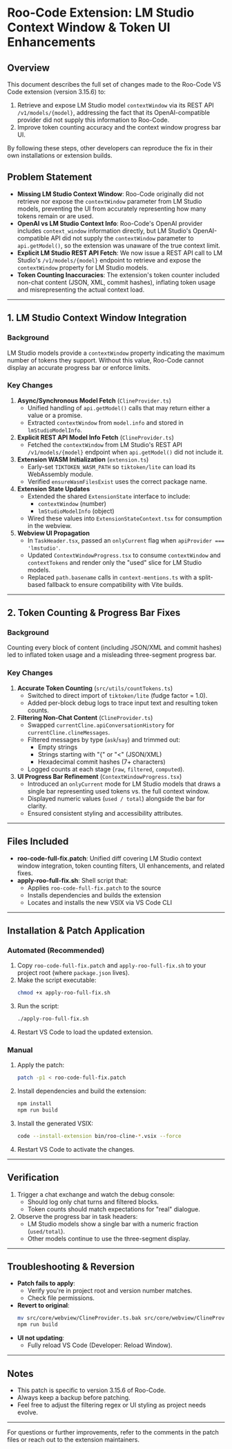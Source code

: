 # Roo-Code Extension: LM Studio Context Window & Token UI Enhancements

## Overview

This document describes the full set of changes made to the Roo-Code VS Code extension (version 3.15.6) to:

1. Retrieve and expose LM Studio model `contextWindow` via its REST API `/v1/models/{model}`, addressing the fact that its OpenAI-compatible provider did not supply this information to Roo-Code.
2. Improve token counting accuracy and the context window progress bar UI.

By following these steps, other developers can reproduce the fix in their own installations or extension builds.

## Problem Statement

- **Missing LM Studio Context Window**: Roo-Code originally did not retrieve nor expose the `contextWindow` parameter from LM Studio models, preventing the UI from accurately representing how many tokens remain or are used.
- **OpenAI vs LM Studio Context Info**: Roo-Code's OpenAI provider includes `context_window` information directly, but LM Studio's OpenAI-compatible API did not supply the `contextWindow` parameter to `api.getModel()`, so the extension was unaware of the true context limit.
- **Explicit LM Studio REST API Fetch**: We now issue a REST API call to LM Studio's `/v1/models/{model}` endpoint to retrieve and expose the `contextWindow` property for LM Studio models.
- **Token Counting Inaccuracies**: The extension's token counter included non-chat content (JSON, XML, commit hashes), inflating token usage and misrepresenting the actual context load.

---

## 1. LM Studio Context Window Integration

### Background

LM Studio models provide a `contextWindow` property indicating the maximum number of tokens they support. Without this value, Roo-Code cannot display an accurate progress bar or enforce limits.

### Key Changes

1. **Async/Synchronous Model Fetch** (`ClineProvider.ts`)
    - Unified handling of `api.getModel()` calls that may return either a value or a promise.
    - Extracted `contextWindow` from `model.info` and stored in `lmStudioModelInfo`.
2. **Explicit REST API Model Info Fetch** (`ClineProvider.ts`)
    - Fetched the `contextWindow` from LM Studio's REST API `/v1/models/{model}` endpoint when `api.getModel()` did not include it.
3. **Extension WASM Initialization** (`extension.ts`)
    - Early-set `TIKTOKEN_WASM_PATH` so `tiktoken/lite` can load its WebAssembly module.
    - Verified `ensureWasmFilesExist` uses the correct package name.
4. **Extension State Updates**
    - Extended the shared `ExtensionState` interface to include:
        - `contextWindow` (number)
        - `lmStudioModelInfo` (object)
    - Wired these values into `ExtensionStateContext.tsx` for consumption in the webview.
5. **Webview UI Propagation**
    - In `TaskHeader.tsx`, passed an `onlyCurrent` flag when `apiProvider === 'lmstudio'`.
    - Updated `ContextWindowProgress.tsx` to consume `contextWindow` and `contextTokens` and render only the "used" slice for LM Studio models.
    - Replaced `path.basename` calls in `context-mentions.ts` with a split-based fallback to ensure compatibility with Vite builds.

---

## 2. Token Counting & Progress Bar Fixes

### Background

Counting every block of content (including JSON/XML and commit hashes) led to inflated token usage and a misleading three-segment progress bar.

### Key Changes

1. **Accurate Token Counting** (`src/utils/countTokens.ts`)
    - Switched to direct import of `tiktoken/lite` (fudge factor = 1.0).
    - Added per-block debug logs to trace input text and resulting token counts.
2. **Filtering Non-Chat Content** (`ClineProvider.ts`)
    - Swapped `currentCline.apiConversationHistory` for `currentCline.clineMessages`.
    - Filtered messages by type (`ask`/`say`) and trimmed out:
        - Empty strings
        - Strings starting with "{" or "<" (JSON/XML)
        - Hexadecimal commit hashes (7+ characters)
    - Logged counts at each stage (`raw`, `filtered`, `computed`).
3. **UI Progress Bar Refinement** (`ContextWindowProgress.tsx`)
    - Introduced an `onlyCurrent` mode for LM Studio models that draws a single bar representing used tokens vs. the full context window.
    - Displayed numeric values (`used / total`) alongside the bar for clarity.
    - Ensured consistent styling and accessibility attributes.

---

## Files Included

- **roo-code-full-fix.patch**: Unified diff covering LM Studio context window integration, token counting filters, UI enhancements, and related fixes.
- **apply-roo-full-fix.sh**: Shell script that:
    - Applies `roo-code-full-fix.patch` to the source
    - Installs dependencies and builds the extension
    - Locates and installs the new VSIX via VS Code CLI

---

## Installation & Patch Application

### Automated (Recommended)

1. Copy `roo-code-full-fix.patch` and `apply-roo-full-fix.sh` to your project root (where `package.json` lives).
2. Make the script executable:
    ```bash
    chmod +x apply-roo-full-fix.sh
    ```
3. Run the script:
    ```bash
    ./apply-roo-full-fix.sh
    ```
4. Restart VS Code to load the updated extension.

### Manual

1. Apply the patch:
    ```bash
    patch -p1 < roo-code-full-fix.patch
    ```
2. Install dependencies and build the extension:
    ```bash
    npm install
    npm run build
    ```
3. Install the generated VSIX:
    ```bash
    code --install-extension bin/roo-cline-*.vsix --force
    ```
4. Restart VS Code to activate the changes.

---

## Verification

1. Trigger a chat exchange and watch the debug console:
    - Should log only chat turns and filtered blocks.
    - Token counts should match expectations for "real" dialogue.
2. Observe the progress bar in task headers:
    - LM Studio models show a single bar with a numeric fraction (`used/total`).
    - Other models continue to use the three-segment display.

---

## Troubleshooting & Reversion

- **Patch fails to apply**:
    - Verify you're in project root and version number matches.
    - Check file permissions.
- **Revert to original**:
    ```bash
    mv src/core/webview/ClineProvider.ts.bak src/core/webview/ClineProvider.ts
    npm run build
    ```
- **UI not updating**:
    - Fully reload VS Code (Developer: Reload Window).

---

## Notes

- This patch is specific to version 3.15.6 of Roo-Code.
- Always keep a backup before patching.
- Feel free to adjust the filtering regex or UI styling as project needs evolve.

---

For questions or further improvements, refer to the comments in the patch files or reach out to the extension maintainers.
